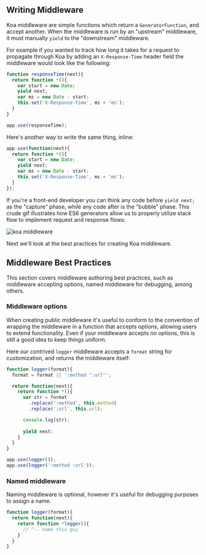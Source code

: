 
## Writing Middleware

  Koa middleware are simple functions which return a `GeneratorFunction`, and accept another. When
  the middleware is run by an "upstream" middleware, it must manually `yield` to the "downstream" middleware.

  For example if you wanted to track how long it takes for a request to propagate through Koa by adding an
  `X-Response-Time` header field the middleware would look like the following:

```js
function responseTime(next){
  return function *(){
    var start = new Date;
    yield next;
    var ms = new Date - start;
    this.set('X-Response-Time', ms + 'ms');
  }
}

app.use(responseTime);
```

  Here's another way to write the same thing, inline:

```js
app.use(function(next){
  return function *(){
    var start = new Date;
    yield next;
    var ms = new Date - start;
    this.set('X-Response-Time', ms + 'ms');
  }
});
```

  If you're a front-end developer you can think any code before `yield next;` as the "capture" phase,
  while any code after is the "bubble" phase. This crude gif illustrates how ES6 generators allow us
  to properly utilize stack flow to implement request and response flows:

![koa middleware](https://i.cloudup.com/N7L5UakJo0.gif)

  Next we'll look at the best practices for creating Koa middleware.

## Middleware Best Practices

  This section covers middleware authoring best practices, such as middleware
  accepting options, named middleware for debugging, among others.

### Middleware options

  When creating public middleware it's useful to conform to the convention of
  wrapping the middleware in a function that accepts options, allowing users to
  extend functionality. Even if your middleware accepts _no_ options, this is still
  a good idea to keep things uniform.

  Here our contrived `logger` middleware accepts a `format` string for customization,
  and returns the middleware itself:

```js
function logger(format){
  format = format || ':method ":url"';

  return function(next){
    return function *(){
      var str = format
        .replace(':method', this.method)
        .replace(':url', this.url);

      console.log(str);
      
      yield next;
    }
  }
}

app.use(logger());
app.use(logger(':method :url'));
```

### Named middleware

  Naming middleware is optional, however it's useful for debugging purposes to
  assign a name.

```js
function logger(format){
  return function(next){
    return function *logger(){
      // ^-- name this guy
    }
  }
}
```



